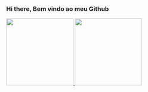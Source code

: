 ### Hi there, Bem vindo ao meu Github
<div>
  <a href="https://github.com/estevaodeabreu">
  <img height = "180em" src = "https://github-readme-stats.vercel.app/api?username=estevaodeabreu&show_icons=true&theme=dracula&include_all_commits=true&count_private=true" />
  <img height = "180em" src = "https://github-readme-stats.vercel.app/api/top-langs/?username=estevaodeabreu&layout=compact&langs_count= 16 & theme =Dracula" />
</div>

